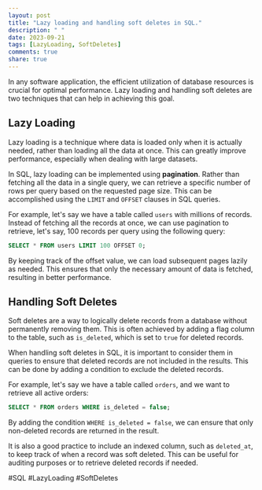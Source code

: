 ```yaml
---
layout: post
title: "Lazy loading and handling soft deletes in SQL."
description: " "
date: 2023-09-21
tags: [LazyLoading, SoftDeletes]
comments: true
share: true
---
```


In any software application, the efficient utilization of database resources is crucial for optimal performance. Lazy loading and handling soft deletes are two techniques that can help in achieving this goal. 

## Lazy Loading

Lazy loading is a technique where data is loaded only when it is actually needed, rather than loading all the data at once. This can greatly improve performance, especially when dealing with large datasets.

In SQL, lazy loading can be implemented using **pagination**. Rather than fetching all the data in a single query, we can retrieve a specific number of rows per query based on the requested page size. This can be accomplished using the `LIMIT` and `OFFSET` clauses in SQL queries.

For example, let's say we have a table called `users` with millions of records. Instead of fetching all the records at once, we can use pagination to retrieve, let's say, 100 records per query using the following query:

```sql
SELECT * FROM users LIMIT 100 OFFSET 0;
```

By keeping track of the offset value, we can load subsequent pages lazily as needed. This ensures that only the necessary amount of data is fetched, resulting in better performance.

## Handling Soft Deletes

Soft deletes are a way to logically delete records from a database without permanently removing them. This is often achieved by adding a flag column to the table, such as `is_deleted`, which is set to `true` for deleted records.

When handling soft deletes in SQL, it is important to consider them in queries to ensure that deleted records are not included in the results. This can be done by adding a condition to exclude the deleted records.

For example, let's say we have a table called `orders`, and we want to retrieve all active orders:

```sql
SELECT * FROM orders WHERE is_deleted = false;
```

By adding the condition `WHERE is_deleted = false`, we can ensure that only non-deleted records are returned in the result.

It is also a good practice to include an indexed column, such as `deleted_at`, to keep track of when a record was soft deleted. This can be useful for auditing purposes or to retrieve deleted records if needed.

#SQL #LazyLoading #SoftDeletes